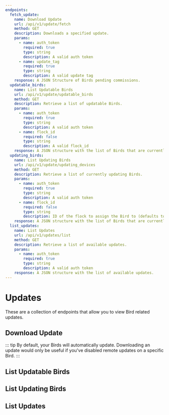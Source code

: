 ```yaml
---
endpoints:
  fetch_update:
    name: Download Update
    url: /api/v1/update/fetch
    method: GET
    description: Downloads a specified update.
    params:
      - name: auth_token
        required: true
        type: string
        description: A valid auth token
      - name: update_tag
        required: true
        type: string
        description: A valid update tag
    response: A JSON Structure of Birds pending commissions.
  updatable_birds:
    name: List Updatable Birds
    url: /api/v1/update/updatable_birds
    method: GET
    description: Retrieve a list of updatable Birds.
    params:
      - name: auth_token
        required: true
        type: string
        description: A valid auth token
      - name: flock_id
        required: false
        type: string
        description: A valid flock_id
    response: A JSON structure with the list of Birds that are currently updatable.
  updating_birds:
    name: List Updating Birds
    url: /api/v1/update/updating_devices
    method: GET
    description: Retrieve a list of currently updating Birds.
    params:
      - name: auth_token
        required: true
        type: string
        description: A valid auth token
      - name: flock_id
        required: false
        type: string
        description: ID of the flock to assign the Bird to (defaults to `flock:default`).
    response: A JSON structure with the list of Birds that are currently updating.
  list_updates:
    name: List Updates
    url: /api/v1/updates/list
    method: GET
    description: Retrieve a list of available updates.
    params:
      - name: auth_token
        required: true
        type: string
        description: A valid auth token
    response: A JSON structure with the list of available updates.
---
```


# Updates

These are a collection of endpoints that allow you to view Bird related updates.

<APIEndpoints :endpoints="$page.frontmatter.endpoints" :path="$page.regularPath"/>

## Download Update

::: tip
By default, your Birds will automatically update. Downloading an update would only be useful if you've disabled remote updates on a specific Bird.
:::

<APIDetails :endpoint="$page.frontmatter.endpoints.fetch_update"/>

## List Updatable Birds

<APIDetails :endpoint="$page.frontmatter.endpoints.updatable_birds"/>

## List Updating Birds

<APIDetails :endpoint="$page.frontmatter.endpoints.updating_birds"/>

## List Updates

<APIDetails :endpoint="$page.frontmatter.endpoints.list_updates"/>
